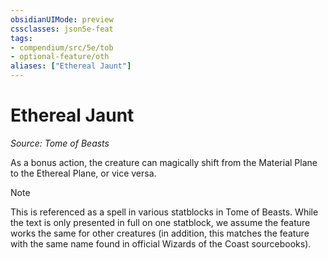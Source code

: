 ```yaml
---
obsidianUIMode: preview
cssclasses: json5e-feat
tags:
- compendium/src/5e/tob
- optional-feature/oth
aliases: ["Ethereal Jaunt"]
---
```

# Ethereal Jaunt
*Source: Tome of Beasts*  

As a bonus action, the creature can magically shift from the Material Plane to the Ethereal Plane, or vice versa.

> [!note]
> This is referenced as a spell in various statblocks in Tome of Beasts. While the text is only presented in full on one statblock, we assume the feature works the same for other creatures (in addition, this matches the feature with the same name found in official Wizards of the Coast sourcebooks).